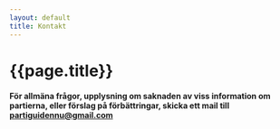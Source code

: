 ```yaml
---
layout: default
title: Kontakt
---
```

<div class="container">
    <div class="row">
        <div class="col-md-8 col-md-offset-2 text-center" style="margin-bottom:20px">
            <i class="fa fa-phone fa-4x"></i>
        </div>
        <div class="col-md-8 col-md-offset-2 text-center">
            <h1 id="pageTitle">{{page.title}}</h1>
        </div>
        <div class="col-md-8 col-md-offset-2" style="margin-bottom:20px">
            <h4 class="contentText">För allmäna frågor, upplysning om saknaden av viss information om partierna, eller förslag på förbättringar, skicka ett mail till <a href="mailto:partiguidennu@gmail.com">partiguidennu@gmail.com</a></h4>
        </div>
    </div>
</div>